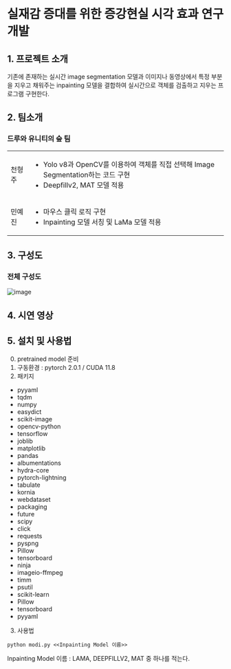 # 실재감 증대를 위한 증강현실 시각 효과 연구개발

## 1. 프로젝트 소개

기존에 존재하는 실시간 image segmentation 모델과 이미지나 동영상에서 특정 부분을 지우고 채워주는 inpainting 모델을 결합하여 실시간으로 객체를 검출하고 지우는 프로그램 구현한다.

## 2. 팀소개

### 드루와 유니티의 숲 팀

<table>
  <tr>
    <td>
      천형주
    </td>
    <td>
      <ul>
        <li>Yolo v8과 OpenCV를 이용하여 객체를 직접 선택해 Image Segmentation하는 코드 구현</li>
        <li>Deepfillv2, MAT 모델 적용</li>
      </ul>
    </td>
  </tr>
  <tr>
    <td>
      민예진
    </td>
    <td>
      <ul>
        <li>마우스 클릭 로직 구현</li>
        <li>Inpainting 모델 서칭 및 LaMa 모델 적용</li>
      </ul>
    </td>
  </tr>
</table>

## 3. 구성도
### 전체 구성도
![image](https://github.com/pnucse-capstone/capstone-2023-1-16/assets/68144657/cfe965d4-b00c-496b-ac3d-d6914bca6927)

## 4. 시연 영상

## 5. 설치 및 사용법
0. pretrained model 준비
1. 구동환경 : pytorch 2.0.1 / CUDA 11.8
2. 패키지
- pyyaml 
- tqdm
- numpy
- easydict
- scikit-image
- opencv-python
- tensorflow
- joblib
- matplotlib
- pandas
- albumentations
- hydra-core
- pytorch-lightning
- tabulate
- kornia
- webdataset
- packaging
- future
- scipy
- click
- requests
- pyspng
- Pillow
- tensorboard
- ninja
- imageio-ffmpeg
- timm
- psutil
- scikit-learn
- Pillow
- tensorboard
- pyyaml

3. 사용법  
```
python modi.py <<Inpainting Model 이름>>
```
Inpainting Model 이름 : LAMA, DEEPFILLV2, MAT 중 하나를 적는다.
